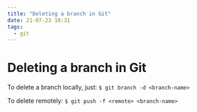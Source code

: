 ```yaml
---
title: "Deleting a branch in Git"
date: 21-07-23 18:31
tags: 
  - git
---
```


# Deleting a branch in Git

To delete a branch locally, just:
`$ git branch -d <branch-name>`

To delete remotely:
`$ git push -f <remote> <branch-name>`
